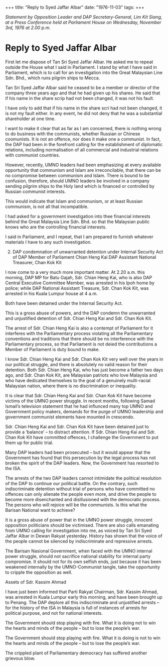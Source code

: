 +++ 
title: "Reply to Syed Jaffar Albar"
date: "1976-11-03"
tags:
+++

_Statement by Opposition Leader and DAP Secretary-General, Lim Kit Siang, at a Press Conference held at Parliament House on Wednesday, November 3rd, 1976 at 2.00 p.m._

# Reply to Syed Jaffar Albar

First let me dispose of Tan Sri Syed Jaffar Albar. He asked me to repeat outside the House what I said in Parliament. I stand by what I have said in Parliament, which is to call for an investigation into the Great Malaysian Line Sdn. Bhd., which runs pilgrim ships to Mecca.</u>

Tan Sri Syed Jaffar Albar said he ceased to be a member or director of the company three years ago and that he had given up his shares. He said that if his name in the share scrip had not been changed, it was not his fault.

I have only to add that if his name in the share scri had not been changed, it is not my fault either. In any event, he did not deny that he was a substantial shareholder at one time.

I want to make it clear that as far as I am concerned, there is nothing wrong to do business with the communists, whether Russian or Chinese coomunists. It is not an offence, nor does it make one a communist. In fact, the DAP had been in the forefront calling for the establishment of diplomatic relations, including normalisation of all commercial and industrial relations with communist countries.

However, recently, UMNO leaders had been emphasizing at every available opportunity that communism and Islam are irreconcilable, that there can be no compromise between communism and Islam. There is bound to be confusion, therefore, should UMNO leaders be involved in a company sending pilgrim ships to the Holy land which is financed or controlled by Russian communist interests.

This would indicate that Islam and communism, or at least Russian communism, is not all that incompatible.

I had asked for a government investigation into thee financial interests behind the Great Malaysia Line Sdn. Bhd. so that the Malaysian public knows who are the controlling financial interests.

I said in Parliament, and I repeat, that I am prepared to furnish whatever materials I have to any such investigation.

2. DAP condemnation of unwarranted detention under Internal Security Act of DAP Member of Parliament Chian Heng Kai DAP Assistant National Treasurer, Chan Kok Kit 

I now come to a very much more important matter. At 2.20 a.m. this morning, DAP MP for Batu Gajah, Sdr. Chian Heng Kai, who is also DAP Central Executive Committee Member, was arrested in his Ipoh home by police; while DAP National Assistant Treasure, Sdr. Chan Kok Kit, was arrested in his Kuala Lumpur house at 4 a.m.

Both have been detained under the Internal Security Act.

This is a gross abuse of powers, and the DAP condemn the unwarranted and unjustified detention of Sdr. Chian Heng Kai and Sdr. Chan Kok Kit.

The arrest of Sdr. Chian Heng Kai is also a contempt of Parliament for it interferes with the Parliamentary process violating all the Parliamentary conventions and traditions that there should be no interference with the Parliamentary process, so that Parliament is not deied the contributions a Member of Parliament is duty bound to make.

I know Sdr. Chian Heng Kai and Sdr. Chan Kok Kit very well over the years in our political struggle, and there is absolutely no valid reason for their detention. Both Sdr. Chian Heng Kai, who has just become a father two days ago, and Sdr. Chan Kok Kit, are Malaysian patriots who love Malaysia and who have dedicated themselves to the goal of a genuinely multi-racial Malaysian nation, where there is no discrimination or inequality.

It is clear that Sdr. Chian Heng Kai and Sdr. Chan Kok Kit have become victims of the UMNO power struggle. In recent months, following Samad Ismail’s television statement that he had influnced many top UMNO and Government policy makers, demands for the purge of UMNO leadership and government communist elements have mounted in crescendo.

Sdr. Chian Heng Kai and Sdr. Chan Kok Kit have been detained just to provide a ‘balance’ – to distract attention. If Sdr. Chian Heng Kai and Sdr. Chan Kok Kit have committed offences, I challenge the Government to put them up for public trial.

Many DAP leaders had been prosecuted – but it would appear that the Government has found that this persecution by the legal process has not broken the spirit of the DAP leaders. Now, the Government has resorted to the ISA.

The arrests of the two DAP leaders cannot intimidate the political resolution of the DAP to continue our political battle. On the contrary, such indiscriminate detention without trial of persons who have committed no offences can only alienate the people even more, and drive the people to become more disenchanted and disillusioned with the democratic process. The persons who will rejoice will be the communists. Is this what the Barisan National want to achieve?

It is a gross abuse of power that in the UMNO power struggle, innocent opposition politicians should be victimised. There are also calls emanating from UMNO calling for investigation into me, as voiced by Tan Sri Syed Jaffar Albar in Dewan Rakyat yesterday. History has shown that the voice of the people cannot be silenced by indiscriminate and repressive arrests.

The Barisan Nasional Government, when faced with the UMNO internal power struggle, should not sacrifice national stability for internal party compromise. It should not for its own selfish ends, just because it has been weakened internally by the UMNO-Communist tangle, take the opportunity to cripple the opposition as well.

Assets of Sdr. Kassim Ahmad

I have just been informed that Parti Rakyat Chairman, Sdr. Kassim Ahmad, was arrested in Kuala Lumpur early this morning, and have been brought up to Penang. The DAP deplore all this indiscriminate and unjustified arrests – for the history of the ISA in Malaysia is full of instances of arrests for political purpose, and not for national interests.

The Government should stop playing with fire. What it is doing not to win the hearts and minds of the people – but to lose the people’s war. 

The Government should stop playing with fire. What it is doing is not to win the hearts and minds of the people – but to lose the people’s war.

The crippled plant of Parliamentary democracy has suffered another grievous blow.
 
